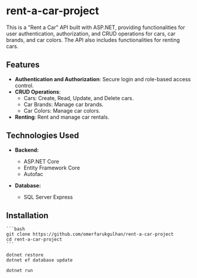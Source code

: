 # rent-a-car-project

This is a "Rent a Car" API built with ASP.NET, providing functionalities for user authentication, authorization, and CRUD operations for cars, car brands, and car colors. The API also includes functionalities for renting cars.

## Features

- **Authentication and Authorization**: Secure login and role-based access control.
- **CRUD Operations**:
  - Cars: Create, Read, Update, and Delete cars.
  - Car Brands: Manage car brands.
  - Car Colors: Manage car colors.
- **Renting**: Rent and manage car rentals.

## Technologies Used

- **Backend:**

  - ASP.NET Core
  - Entity Framework Core
  - Autofac

- **Database:**

  - SQL Server Express

## Installation
    ```bash
    git clone https://github.com/omerfarukgulhan/rent-a-car-project
    cd rent-a-car-project
    ```

   ```
   dotnet restore
   dotnet ef database update
   ```

   ```
   dotnet run
   ```
